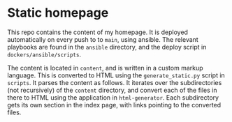 # Static homepage
This repo contains the content of my homepage. It is deployed automatically on every push to to `main`, using ansible. The relevant playbooks are found in the `ansible` directory, and the deploy script in `dockers/ansible/scripts`.

The content is located in `content`, and is written in a custom markup language. This is converted to HTML using the `generate_static.py` script in `scripts`. It parses the content as follows. It iterates over the subdirectories (not recursively) of the `content` directory, and convert each of the files in there to HTML using the application in `html-generator`. Each subdirectory gets its own section in the index page, with links pointing to the converted files.
